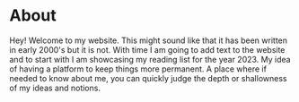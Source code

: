 # About
Hey! Welcome to my website. This might sound like that it has been written in early 2000's but it is not. With time I am going to add text to the website and to start with I am showcasing my reading list for the year 2023. My idea of having a platform to keep things more permanent. A place where if needed to know about me, you can quickly judge the depth or shallowness of my ideas and notions.

